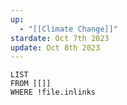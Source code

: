 ```yaml
---
up:
  - "[[Climate Change]]"
stardate: Oct 7th 2023
update: Oct 8th 2023
---
```


```dataview
LIST
FROM [[]]
WHERE !file.inlinks
````

